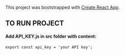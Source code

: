 This project was bootstrapped with [Create React App](https://github.com/facebook/create-react-app).

## TO RUN PROJECT
#### Add API_KEY.js in src folder with content:
`export const api_key = 'your API key';`
